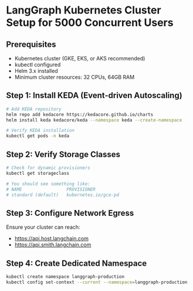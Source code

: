# LangGraph Kubernetes Cluster Setup for 5000 Concurrent Users

## Prerequisites
- Kubernetes cluster (GKE, EKS, or AKS recommended)
- kubectl configured
- Helm 3.x installed
- Minimum cluster resources: 32 CPUs, 64GB RAM

## Step 1: Install KEDA (Event-driven Autoscaling)
```bash
# Add KEDA repository
helm repo add kedacore https://kedacore.github.io/charts
helm install keda kedacore/keda --namespace keda --create-namespace

# Verify KEDA installation
kubectl get pods -n keda
```

## Step 2: Verify Storage Classes
```bash
# Check for dynamic provisioners
kubectl get storageclass

# You should see something like:
# NAME                 PROVISIONER
# standard (default)   kubernetes.io/gce-pd
```

## Step 3: Configure Network Egress
Ensure your cluster can reach:
- https://api.host.langchain.com
- https://api.smith.langchain.com

## Step 4: Create Dedicated Namespace
```bash
kubectl create namespace langgraph-production
kubectl config set-context --current --namespace=langgraph-production
``` 